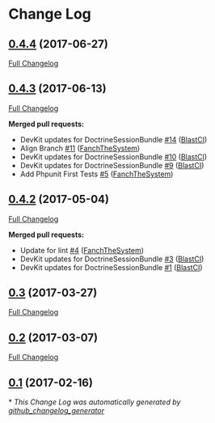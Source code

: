# Change Log

## [0.4.4](https://github.com/blast-project/DoctrineSessionBundle/tree/0.4.4) (2017-06-27)
[Full Changelog](https://github.com/blast-project/DoctrineSessionBundle/compare/0.4.3...0.4.4)

## [0.4.3](https://github.com/blast-project/DoctrineSessionBundle/tree/0.4.3) (2017-06-13)
[Full Changelog](https://github.com/blast-project/DoctrineSessionBundle/compare/0.4.2...0.4.3)

**Merged pull requests:**

- DevKit updates for DoctrineSessionBundle [\#14](https://github.com/blast-project/DoctrineSessionBundle/pull/14) ([BlastCI](https://github.com/BlastCI))
- Align Branch [\#11](https://github.com/blast-project/DoctrineSessionBundle/pull/11) ([FanchTheSystem](https://github.com/FanchTheSystem))
- DevKit updates for DoctrineSessionBundle [\#10](https://github.com/blast-project/DoctrineSessionBundle/pull/10) ([BlastCI](https://github.com/BlastCI))
- DevKit updates for DoctrineSessionBundle [\#9](https://github.com/blast-project/DoctrineSessionBundle/pull/9) ([BlastCI](https://github.com/BlastCI))
- Add Phpunit First Tests [\#5](https://github.com/blast-project/DoctrineSessionBundle/pull/5) ([FanchTheSystem](https://github.com/FanchTheSystem))

## [0.4.2](https://github.com/blast-project/DoctrineSessionBundle/tree/0.4.2) (2017-05-04)
[Full Changelog](https://github.com/blast-project/DoctrineSessionBundle/compare/0.3...0.4.2)

**Merged pull requests:**

- Update for lint [\#4](https://github.com/blast-project/DoctrineSessionBundle/pull/4) ([FanchTheSystem](https://github.com/FanchTheSystem))
- DevKit updates for DoctrineSessionBundle [\#3](https://github.com/blast-project/DoctrineSessionBundle/pull/3) ([BlastCI](https://github.com/BlastCI))
- DevKit updates for DoctrineSessionBundle [\#1](https://github.com/blast-project/DoctrineSessionBundle/pull/1) ([BlastCI](https://github.com/BlastCI))

## [0.3](https://github.com/blast-project/DoctrineSessionBundle/tree/0.3) (2017-03-27)
[Full Changelog](https://github.com/blast-project/DoctrineSessionBundle/compare/0.2...0.3)

## [0.2](https://github.com/blast-project/DoctrineSessionBundle/tree/0.2) (2017-03-07)
[Full Changelog](https://github.com/blast-project/DoctrineSessionBundle/compare/0.1...0.2)

## [0.1](https://github.com/blast-project/DoctrineSessionBundle/tree/0.1) (2017-02-16)


\* *This Change Log was automatically generated by [github_changelog_generator](https://github.com/skywinder/Github-Changelog-Generator)*